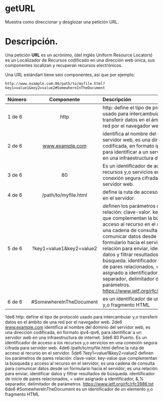 # getURL
Muestra como direccionar y desglozar una petición URL.

# Descripción.

Una petición **URL** es un  acrónimo, (del inglés Uniform Resource Locators) es un Localizador de Recursos 
codificado en una dirección web única, sus componentes localizan y recuperan  recursos electrónicos.

Una URL estándart tiene seis componentes, así que por ejemplo:

```
http://www.example.com:80/path/to/myfile.html?key1=value1&key2=value2#SomewhereInTheDocument
```

| Número       | Componente              | Descripción |
| :---         |     :---:               |  :---       |
| 1 de 6       | http                    | http: define el tipo de protocolo usado para intercambuiar y,o transferir datos en el ámbito de una red por el navegador web. |
| 2 de 6       | www.example.com         | identifica al nombre del dominio del servidor web, es una dirección codificada, en formato ipv4-ipv6, para identificar a un servidor web en una infraestructura de internet.      |
| 3 de 6       | 80                      | Es un identificador de acceso a los recursos  y,o servicios en una conexión segura cifrada para servidor web.      |
| 4 de 6       | /path/to/myfile.html    | define la ruta de acceso al recurso en el servidor.     |
| 5 de 6       | ?key1=value1&key2=value2| definen los parámetros de pares relación: clave-valor. key-value que complementan la búsqueda y acceso al recurso en el servidor, es una cadena de consulta para comunicar datos desde un formulario hacia el servidor; es una relación para enviar, identificar datos y filtrar resultados de búsqueda. identificador de inicio de pares relacionados, = valor asignado a identificador, &,% separador, delimitador de parámetros. https://www.ietf.org/rfc/rfc3986.txt     |
| 6 de 6       | #SomewhereInTheDocument | es un identificador de un elemento y,o fragmento HTML     |

1de6  http: define el tipo de protocolo usado para intercambuiar y,o transferir datos en el ámbito de una red por el navegador web. 
2de6 www.example.com identifica al nombre del dominio del servidor web, es una dirección codificada, en formato ipv4-ipv6, para identificar a un servidor web en una infraestructura de internet.
3de6 80 Puerto. Es un identificador de acceso a los recursos  y,o servicios en una conexión segura cifrada para servidor web.
4de6 /path/to/myfile.html define la ruta de acceso al recurso en el servidor. 
5de6 ?key1=value1&key2=value2 definen los parámetros de pares relación: clave-valor. key-value que complementan la búsqueda y acceso al recurso en el servidor, es una cadena de consulta para comunicar datos desde un formulario hacia el servidor; es una relación para enviar, identificar datos y filtrar resultados de búsqueda. identificador de inicio de pares relacionados, = valor asignado a identificador, &,% separador, delimitador de parámetros. https://www.ietf.org/rfc/rfc3986.txt
6de6 #SomewhereInTheDocument es un identificador de un elemento y,o fragmento HTML
